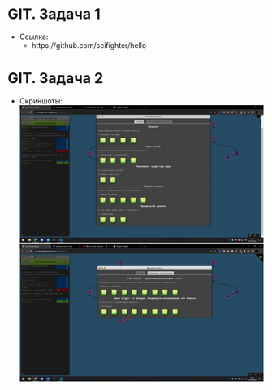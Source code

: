 <h1>GIT. Задача 1</h1>
    <ul>
        <li>
        Ссылка:
            <ul type = 'circle'>
                <li>
                    https://github.com/scifighter/hello
                </li>
            </ul>
        </li>
    </ul>
<h1>GIT. Задача 2</h1>
<ul>
    <li>
    Скриншоты:
    <img src = 'task2/screenshots/screenshot_1.png'>
    <img src = 'task2/screenshots/screenshot_2.png'>
    </li>
</ul>